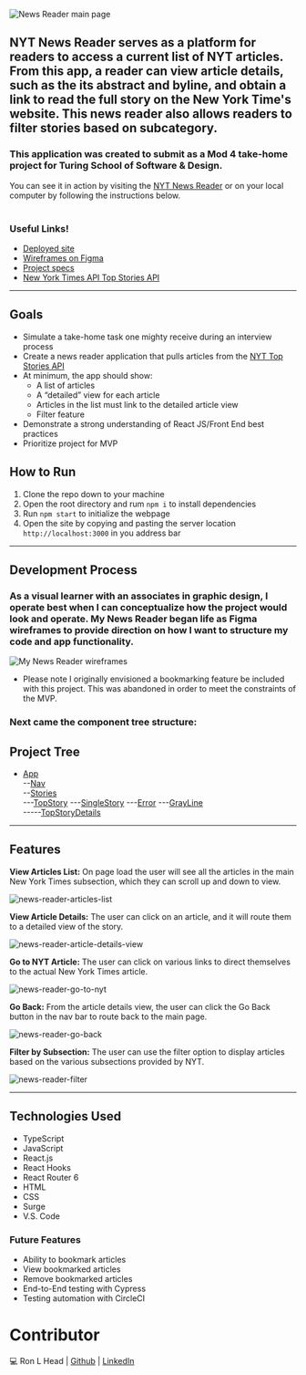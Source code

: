 ![News Reader main page](https://user-images.githubusercontent.com/92322028/183111702-1b2e0e33-28c0-4924-8186-c7d5f9ee86a9.JPG)

## NYT News Reader serves as a platform for readers to access a current list of NYT articles. From this app, a reader can view article details, such as the its abstract and byline, and obtain a link to read the full story on the New York Time's website. This news reader also allows readers to filter stories based on subcategory.

### This application was created to submit as a Mod 4 take-home project for Turing School of Software & Design. 
You can see it in action by visiting the [NYT News Reader](https://rlh-nyt-news-reader.surge.sh/) or on your local computer by following the instructions below. <br><br>

### Useful Links!
- [Deployed site](https://rlh-nyt-news-reader.surge.sh/)
- [Wireframes on Figma](https://www.figma.com/file/USpu8q4tWvsvmnaCxpUelQ/rlh-news-reader-wireframe?node-id=0%3A1)
- [Project specs](https://mod4.turing.edu/projects/take_home/take_home_fe)
- [New York Times API Top Stories API](https://developer.nytimes.com/docs/top-stories-product/1/overview)

* * *

## Goals

- Simulate a take-home task one mighty receive during an interview process
- Create a news reader application that pulls articles from the [NYT Top Stories API](https://developer.nytimes.com/docs/top-stories-product/1/overview)
- At minimum, the app should show:
  - A list of articles
  - A “detailed” view for each article
  - Articles in the list must link to the detailed article view
  - Filter feature
- Demonstrate a strong understanding of React JS/Front End best practices
- Prioritize project for MVP

## How to Run

1. Clone the repo down to your machine
2. Open the root directory and rum `npm i` to install dependencies
3. Run `npm start` to initialize the webpage
4. Open the site by copying and pasting the server location `http://localhost:3000` in you address bar

* * *

## Development Process

### As a visual learner with an associates in graphic design, I operate best when I can conceptualize how the project would look and operate. My News Reader began life as Figma wireframes to provide direction on how I want to structure my code and app functionality.

![My News Reader wireframes](https://user-images.githubusercontent.com/92322028/172990875-48993749-a3c6-4125-8260-f769c5670b51.JPG)

* Please note I originally envisioned a bookmarking feature be included with this project. This was abandoned in order to meet the constraints of the MVP.

### Next came the component tree structure:

## Project Tree
* [App](src/components/App)<br>
--[Nav](src/components/Nav)<br>
--[Stories](src/components/Stories)<br>
  ---[TopStory](src/components/TopStory) ---[SingleStory](src/components/SingleStory) ---[Error](src/components/Error)  ---[GrayLine](src/components/GrayLine)<br>
    -----[TopStoryDetails](src/components/TopStoryDetails)

* * *

## Features

**View Articles List:**
On page load the user will see all the articles in the main New York Times subsection, which they can scroll up and down to view.

![news-reader-articles-list](https://user-images.githubusercontent.com/92322028/183112602-6a3b9118-c3f8-4634-a43a-d111540263eb.gif)

**View Article Details:**
The user can click on an article, and it will route them to a detailed view of the story.

![news-reader-article-details-view](https://user-images.githubusercontent.com/92322028/183113136-6b381b5a-7986-4359-85ec-4df8bef7f394.gif)

**Go to NYT Article:**
The user can click on various links to direct themselves to the actual New York Times article.

![news-reader-go-to-nyt](https://user-images.githubusercontent.com/92322028/183113793-8c239902-4f2b-454b-9d4f-d23d005c061f.gif)

**Go Back:**
From the article details view, the user can click the Go Back button in the nav bar to route back to the main page.

![news-reader-go-back](https://user-images.githubusercontent.com/92322028/183114676-1863e928-93ed-4a7a-9497-696de70d7a31.gif)

**Filter by Subsection:**
The user can use the filter option to display articles based on the various subsections provided by NYT.

![news-reader-filter](https://user-images.githubusercontent.com/92322028/183115275-cdd62901-7492-44de-8d7f-024098b7bd22.gif)

* * * 

## Technologies Used

- TypeScript
- JavaScript
- React.js
- React Hooks
- React Router 6
- HTML
- CSS
- Surge
- V.S. Code


### Future Features

- Ability to bookmark articles
- View bookmarked articles
- Remove bookmarked articles
- End-to-End testing with Cypress
- Testing automation with CircleCI

# Contributor
💻 Ron L Head |  [Github](https://github.com/RonLHead)  |  [LinkedIn](https://www.linkedin.com/in/ronlhead/)

